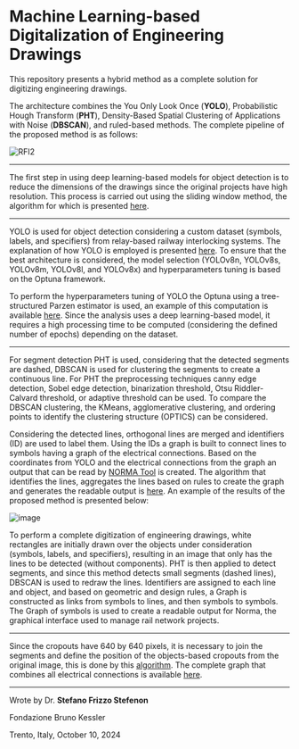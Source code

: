# Machine Learning-based Digitalization of Engineering Drawings

This repository presents a hybrid method as a complete solution for digitizing engineering drawings.

The architecture combines the You Only Look Once (**YOLO**), Probabilistic Hough Transform (**PHT**), Density-Based Spatial Clustering of Applications with Noise (**DBSCAN**), and ruled-based methods. The complete pipeline of the proposed method is as follows:

![RFI2](https://github.com/user-attachments/assets/0f2f44c1-3075-4fee-974e-97aedeb7e8f8)

---

The first step in using deep learning-based models for object detection is to reduce the dimensions of the drawings since the original projects have high resolution. This process is carried out using the sliding window method, the algorithm for which is presented [here](https://github.com/SFStefenon/Digital_ED/blob/main/Sliding%20Window/Sliding%20Window%20Compute.py).

---

YOLO is used for object detection considering a custom dataset (symbols, labels, and specifiers) from relay-based railway interlocking systems. The explanation of how YOLO is employed is presented [here](https://github.com/SFStefenon/Digital_ED/tree/main/YOLO). To ensure that the best architecture is considered, the model selection (YOLOv8n, YOLOv8s, YOLOv8m, YOLOv8l, and YOLOv8x) and hyperparameters tuning is based on the Optuna framework.

To perform the hyperparameters tuning of YOLO the Optuna using a tree-structured Parzen estimator is used, an example of this computation is available [here](https://github.com/SFStefenon/Digital_ED/blob/main/Optuna/yolov8-optuna-sd2.py). Since the analysis uses a deep learning-based model, it requires a high processing time to be computed (considering the defined number of epochs) depending on the dataset. 

---

For segment detection PHT is used, considering that the detected segments are dashed, DBSCAN is used for clustering the segments to create a continuous line.
For PHT the preprocessing techniques canny edge detection, Sobel edge detection, binarization threshold, Otsu Riddler-Calvard threshold, or adaptive threshold can be used.
To compare the DBSCAN clustering, the KMeans, agglomerative clustering, and ordering points to identify the clustering structure (OPTICS) can be considered.

Considering the detected lines, orthogonal lines are merged and identifiers (ID) are used to label them. Using the IDs a graph is built to connect lines to symbols having a graph of the electrical connections. Based on the coordinates from YOLO and the electrical connections from the graph an output that can be read by [NORMA Tool](https://doi.org/10.1007/978-3-030-99524-9_7) is created. The algorithm that identifies the lines, aggregates the lines based on rules to create the graph and generates the readable output is [here](https://github.com/SFStefenon/Digital_ED/blob/main/PHT-DBSCAN/Line_Detection_Graph_Readable_Ouput.py). An example of the results of the proposed method is presented below:

![image](https://github.com/user-attachments/assets/8b3ca5e4-b91b-4161-9482-cc561cb5e319)

To perform a complete digitization of engineering drawings, white rectangles are initially drawn over the objects under consideration (symbols, labels, and specifiers), resulting in an image that only has the lines to be detected (without components). PHT is then applied to detect segments, and since this method detects small segments (dashed lines), DBSCAN is used to redraw the lines. Identifiers are assigned to each line and object, and based on geometric and design rules, a Graph is constructed as links from symbols to lines, and then symbols to symbols. The Graph of symbols is used to create a readable output for Norma, the graphical interface used to manage rail network projects.

---

Since the cropouts have 640 by 640 pixels, it is necessary to join the segments and define the position of the objects-based cropouts from the original image, this is done by this [algorithm](https://github.com/SFStefenon/Digital_ED/blob/main/Graph/Load_Complete_Graph_Full_Image_Annotations_and_Segments.py). The complete graph that combines all electrical connections is available [here](https://github.com/SFStefenon/Digital_ED/blob/main/Graph/Create_Complete_Graph_Full_Image_to_Save_Annotations_and_Segments.py).  


---

Wrote by Dr. **Stefano Frizzo Stefenon**

Fondazione Bruno Kessler

Trento, Italy, October 10, 2024
